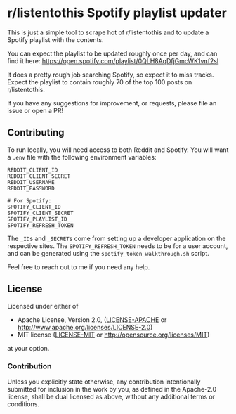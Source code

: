 # r/listentothis Spotify playlist updater

This is just a simple tool to scrape hot of r/listentothis and to update a Spotify playlist with the
contents.

You can expect the playlist to be updated roughly once per day, and can find it here:
https://open.spotify.com/playlist/0QLH8AqDfjGmcWK1vnf2sI

It does a pretty rough job searching Spotify, so expect it to miss tracks. Expect the playlist to
contain roughly 70 of the top 100 posts on r/listentothis.

If you have any suggestions for improvement, or requests, please file an issue or open a PR!

## Contributing

To run locally, you will need access to both Reddit and Spotify. You will want a `.env` file with
the following environment variables:

```
REDDIT_CLIENT_ID
REDDIT_CLIENT_SECRET
REDDIT_USERNAME
REDDIT_PASSWORD

# For Spotify:
SPOTIFY_CLIENT_ID
SPOTIFY_CLIENT_SECRET
SPOTIFY_PLAYLIST_ID
SPOTIFY_REFRESH_TOKEN
```

The `_ID`s and `_SECRET`s come from setting up a developer application on the respective sites. The
`SPOTIFY_REFRESH_TOKEN` needs to be for a user account, and can be generated using the
`spotify_token_walkthrough.sh` script.

Feel free to reach out to me if you need any help.

## License

Licensed under either of

 * Apache License, Version 2.0, ([LICENSE-APACHE](LICENSE-APACHE) or http://www.apache.org/licenses/LICENSE-2.0)
 * MIT license ([LICENSE-MIT](LICENSE-MIT) or http://opensource.org/licenses/MIT)

at your option.

### Contribution

Unless you explicitly state otherwise, any contribution intentionally submitted
for inclusion in the work by you, as defined in the Apache-2.0 license, shall be dual licensed as above, without any
additional terms or conditions.
